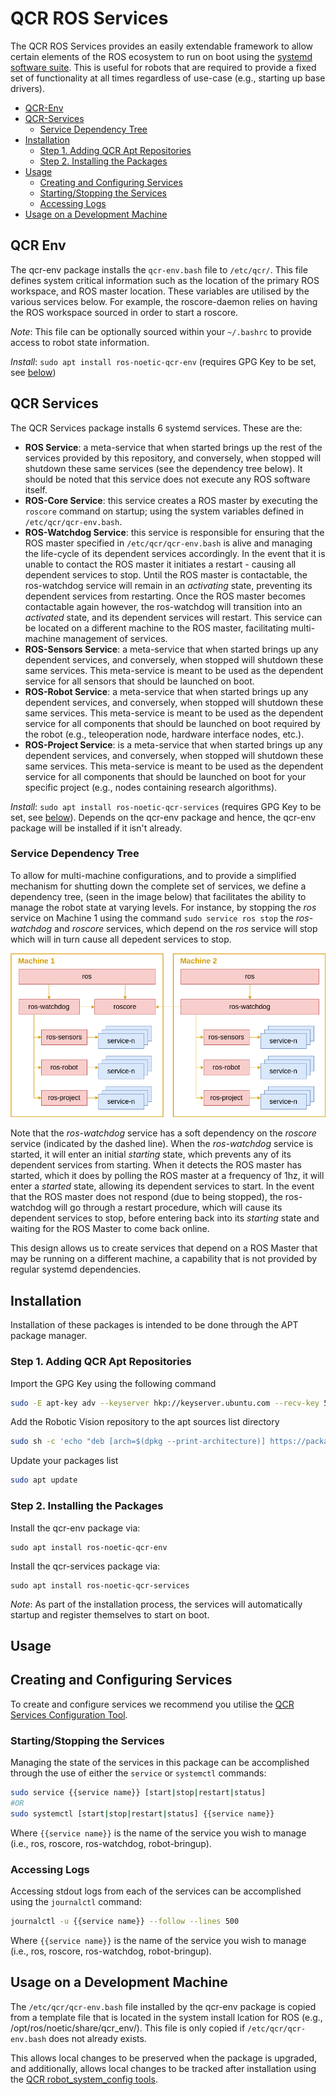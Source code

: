 # QCR ROS Services <!-- omit in toc -->

The QCR ROS Services provides an easily extendable framework to allow certain elements of the ROS ecosystem to run on boot using the [systemd software suite](https://en.wikipedia.org/wiki/Systemd). This is useful for robots that are required to provide a fixed set of functionality at all times regardless of use-case (e.g., starting up base drivers).

- [QCR-Env](#qcr-env)
- [QCR-Services](#qcr-services)
  - [Service Dependency Tree](#service-dependency-tree)
- [Installation](#installation)
  - [Step 1. Adding QCR Apt Repositories](#step-1-adding-qcr-apt-repositories)
  - [Step 2. Installing the Packages](#step-2-installing-the-packages)
- [Usage](#usage)
  - [Creating and Configuring Services](#creating-and-configuring-services)
  - [Starting/Stopping the Services](#startingstopping-the-services)
  - [Accessing Logs](#accessing-logs)
- [Usage on a Development Machine](#usage-on-a-development-machine)

## QCR Env

The qcr-env package installs the ```qcr-env.bash``` file to ```/etc/qcr/```. This file defines system critical information such as the location of the primary ROS workspace, and ROS master location. These variables are utilised by the various services below. For example, the roscore-daemon relies on having the ROS workspace sourced in order to start a roscore.

*Note*: This file can be optionally sourced within your ```~/.bashrc``` to provide access to robot state information.

*Install*: `sudo apt install ros-noetic-qcr-env` (requires GPG Key to be set, see [below](#installation))

## QCR Services

The QCR Services package installs 6 systemd services. These are the:

- **ROS Service**: a meta-service that when started brings up the rest of the services provided by this repository, and conversely, when stopped will shutdown these same services (see the dependency tree below). It should be noted that this service does not execute any ROS software itself.
- **ROS-Core Service**: this service creates a ROS master by executing the ```roscore``` command on startup; using the system variables defined in ```/etc/qcr/qcr-env.bash```.
- **ROS-Watchdog Service**: this service is responsible for ensuring that the ROS master specified in ```/etc/qcr/qcr-env.bash``` is alive and managing the life-cycle of its dependent services accordingly. In the event that it is unable to contact the ROS master it initiates a restart - causing all dependent services to stop. Until the ROS master is contactable, the ros-watchdog service will remain in an *activating* state, preventing its dependent services from restarting. Once the ROS master becomes contactable again however, the ros-watchdog will transition into an *activated* state, and its dependent services will restart. This service can be located on a different machine to the ROS master, facilitating multi-machine management of services.
- **ROS-Sensors Service**: a meta-service that when started brings up any dependent services, and conversely, when stopped will shutdown these same services. This meta-service is meant to be used as the dependent service for all sensors that should be launched on boot.
- **ROS-Robot Service**: a meta-service that when started brings up any dependent services, and conversely, when stopped will shutdown these same services. This meta-service is meant to be used as the dependent service for all components that should be launched on boot required by the robot (e.g., teleoperation node, hardware interface nodes, etc.).
- **ROS-Project Service**: is a meta-service that when started brings up any dependent services, and conversely, when stopped will shutdown these same services. This meta-service is meant to be used as the dependent service for all components that should be launched on boot for your specific project (e.g., nodes containing research algorithms).

*Install*: `sudo apt install ros-noetic-qcr-services` (requires GPG Key to be set, see [below](#installation)). Depends on the qcr-env package and hence, the qcr-env package will be installed if it isn't already.

### Service Dependency Tree

To allow for multi-machine configurations, and to provide a simplified mechanism for shutting down the complete set of services, we define a dependency tree, (seen in the image below) that facilitates the ability to manage the robot state at varying levels. For instance, by stopping the *ros* service on Machine 1 using the command ```sudo service ros stop``` the *ros-watchdog* and *roscore* services, which depend on the *ros* service will stop which will in turn cause all depedent services to stop.

![Service Dependency Tree](services.png)

Note that the *ros-watchdog* service has a soft dependency on the *roscore* service (indicated by the dashed line). When the *ros-watchdog* service is started, it will enter an initial *starting* state, which prevents any of its dependent services from starting. When it detects the ROS master has started, which it does by polling the ROS master at a frequency of 1hz, it will enter a *started* state, allowing its dependent services to start. In the event that the ROS master does not respond (due to being stopped), the ros-watchdog will go through a restart procedure, which will cause its dependent services to stop, before entering back into its *starting* state and waiting for the ROS Master to come back online.

This design allows us to create services that depend on a ROS Master that may be running on a different machine, a capability that is not provided by regular systemd dependencies.

## Installation

Installation of these packages is intended to be done through the APT package manager.

### Step 1. Adding QCR Apt Repositories
Import the GPG Key using the following command

```sh
sudo -E apt-key adv --keyserver hkp://keyserver.ubuntu.com --recv-key 5B76C9B0
```

Add the Robotic Vision repository to the apt sources list directory

```sh
sudo sh -c 'echo "deb [arch=$(dpkg --print-architecture)] https://packages.qcr.ai $(lsb_release -sc) main" > /etc/apt/sources.list.d/qcr-latest.list'
```

Update your packages list

```sh
sudo apt update
```

### Step 2. Installing the Packages

Install the qcr-env package via:
```
sudo apt install ros-noetic-qcr-env
```

Install the qcr-services package via:
```
sudo apt install ros-noetic-qcr-services
```

*Note*: As part of the installation process, the services will automatically startup and register themselves to start on boot.

## Usage

## Creating and Configuring Services
To create and configure services we recommend you utilise the [QCR Services Configuration Tool](https://github.com/qcr/services).

### Starting/Stopping the Services
Managing the state of the services in this package can be accomplished through the use of either the ```service``` or ```systemctl``` commands:

```sh
sudo service {{service name}} [start|stop|restart|status]
#OR
sudo systemctl [start|stop|restart|status] {{service name}}
```

Where ```{{service name}}``` is the name of the service you wish to manage (i.e., ros, roscore, ros-watchdog, robot-bringup).

### Accessing Logs
Accessing stdout logs from each of the services can be accomplished using the ```journalctl``` command:

```sh
journalctl -u {{service name}} --follow --lines 500
```

Where ```{{service name}}``` is the name of the service you wish to manage (i.e., ros, roscore, ros-watchdog, robot-bringup).


## Usage on a Development Machine
The ```/etc/qcr/qcr-env.bash``` file installed by the qcr-env package is copied from a template file that is located in the system install lcation for ROS (e.g., /opt/ros/noetic/share/qcr_env/). This file is only copied if ```/etc/qcr/qcr-env.bash``` does not already exists.

This allows local changes to be preserved when the package is upgraded, and additionally, allows local changes to be tracked after installation using the [QCR robot_system_config tools](https://github.com/qcr/robot_system_configs).

